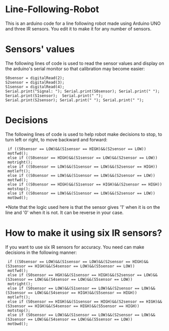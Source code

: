 # Line-Following-Robot
This is an arduino code for a line following robot made using Arduino UNO and three IR sensors. You edit it to make it for any number of sensors.

# Sensors' values
The following lines of code is used to read the sensor values and display on the arduino's serial monitor so that calibration may become easier:

    S0sensor = digitalRead(2);
    S2sensor = digitalRead(3);
    S1sensor = digitalRead(4); 
    Serial.print("Signal: "); Serial.print(S0sensor); Serial.print(" "); 
    Serial.print(S1sensor);  Serial.print(" ");    
    Serial.print(S2sensor); Serial.print(" "); Serial.print(" "); 
    
# Decisions   
The following lines of code is used to help robot make decisions to stop, to turn left or right, to move backward and forward:

     if ((S0sensor == LOW)&&(S1sensor == HIGH)&&(S2sensor == LOW))
     motfwd();
     else if ((S0sensor == HIGH)&&(S1sensor == LOW)&&(S2sensor == LOW))
     motright();
     else if ((S0sensor == LOW)&&(S1sensor == LOW)&&(S2sensor == HIGH))
     motleft();
     else if ((S0sensor == LOW)&&(S1sensor == LOW)&&(S2sensor == LOW))
     motfwd();
     else if ((S0sensor == HIGH)&&(S1sensor == HIGH)&&(S2sensor == HIGH))
     motstop();
     else if ((S0sensor == LOW)&&(S1sensor == LOW)&&(S2sensor == LOW))
     motbwd();
    
*Note that the logic used here is that the sensor gives '1' when it is on the line and '0' when it is not. It can be reverse in your case.

# How to make it using six IR sensors?
If you want to use six IR sensors for accuracy. You need can make decisions in the following manner:

     if ((S0sensor == LOW)&&(S1sensor == LOW)&&(S2sensor == HIGH)&&(S3sensor == HIGH)&&(S4sensor == LOW)&&(S5sensor == LOW))
     motfwd();
     else if (S0sensor == HGH)&&(S1sensor == HIGH)&&(S2sensor == LOW)&&(S3sensor == LOW)&&(S4sensor == LOW)&&(S5sensor == LOW))
     motright();
     else if (S0sensor == LOW)&&(S1sensor == LOW)&&(S2sensor == LOW)&&(S3sensor == LOW)&&(S4sensor == HIGH)&&(S5sensor == HIGH))
     motleft();
     else if (S0sensor == HIGH)&&(S1sensor == HIGH)&&(S2sensor == HIGH)&&(S3sensor == HIGH)&&(S4sensor == HIGH)&&(S5sensor == HIGH))
     motstop();
     else if (S0sensor == LOW)&&(S1sensor == LOW)&&(S2sensor == LOW)&&(S3sensor == LOW)&&(S4sensor == LOW)&&(S5sensor == LOW))
     motbwd();

